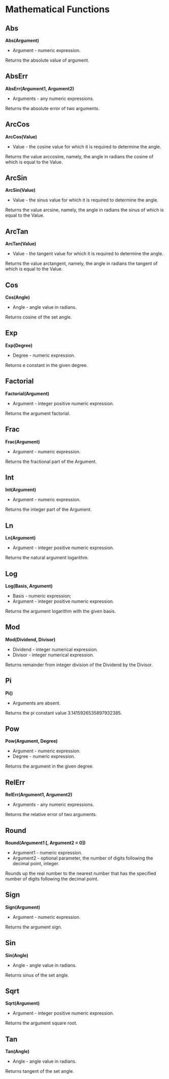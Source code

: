 # Mathematical Functions

## Abs

**Abs(Argument)**

* Argument - numeric expression.

Returns the absolute value of argument.

## AbsErr

**AbsErr(Argument1, Argument2)**

* Arguments - any numeric expressions.

Returns the absolute error of two arguments.

## ArcCos

**ArcCos(Value)**

* Value - the cosine value for which it is required to determine the angle.

Returns the value arccosine, namely, the angle in radians the cosine of which is equal to the Value.

## ArcSin

**ArcSin(Value)**

* Value - the sinus value for which it is required to determine the angle.

Returns the value arcsine, namely, the angle in radians the sinus of which is equal to the Value.

## ArcTan

**ArcTan(Value)**

* Value - the tangent value for which it is required to determine the angle.

Returns the value arctangent, namely, the angle in radians the tangent of which is equal to the Value.

## Cos

**Cos(Angle)**

* Angle - angle value in radians.

Returns cosine of the set angle.

## Exp

**Exp(Degree)**

* Degree - numeric expression.

Returns e constant in the given degree.

## Factorial

**Factorial(Argument)**

* Argument - integer positive numeric expression.

Returns the argument factorial.

## Frac

**Frac(Argument)**

* Argument - numeric expression.

Returns the fractional part of the Argument.

## Int

**Int(Argument)**

* Argument - numeric expression.

Returns the integer part of the Argument.

## Ln

**Ln(Argument)**

* Argument - integer positive numeric expression.

Returns the natural argument logarithm.

## Log

**Log(Basis, Argument)**

* Basis - numeric expression;
* Argument - integer positive numeric expression.

Returns the argument logarithm with the given basis.

## Mod

**Mod(Dividend, Divisor)**

* Dividend - integer numerical expression.
* Divisor - integer numerical expression.

Returns remainder from integer division of the Dividend by the Divisor.

## Pi

**Pi()**

* Arguments are absent.

Returns the pi constant value 3.1415926535897932385.

## Pow

**Pow(Argument, Degree)**

* Argument - numeric expression.
* Degree - numeric expression.

Returns the argument in the given degree.

## RelErr

**RelErr(Argument1, Argument2)**

* Arguments - any numeric expressions.

Returns the relative error of two arguments.

## Round

**Round(Argument1 [, Argument2 = 0])**

* Argument1 - numeric expression.
* Argument2 - optional parameter, the number of digits following the decimal point, integer.

Rounds up the real number to the nearest number that has the specified number of digits following the decimal point.

## Sign

**Sign(Argument)**

* Argument - numeric expression.

Returns the argument sign.

## Sin

**Sin(Angle)**

* Angle - angle value in radians.

Returns sinus of the set angle.

## Sqrt

**Sqrt(Argument)**

* Argument - integer positive numeric expression.

Returns the argument square root.

## Tan

**Tan(Angle)**

* Angle - angle value in radians.

Returns tangent of the set angle.
